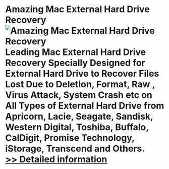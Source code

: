 # Amazing Mac External Hard Drive Recovery<br />![Amazing Mac External Hard Drive Recovery](https://mycommerce.akamaized.net/api/pimages/P300860078/BIG/300860078.PNG)<br />Leading Mac External Hard Drive Recovery Specially Designed for External Hard Drive to Recover Files Lost Due to Deletion, Format, Raw , Virus Attack, System Crash etc on All Types of External Hard Drive from Apricorn, Lacie, Seagate, Sandisk, Western Digital, Toshiba, Buffalo, CalDigit, Promise Technology, iStorage, Transcend and Others.<br />[>> Detailed information](https://secure.shareit.com/shareit/product.html?productid=300860078&affiliateid=200057808)